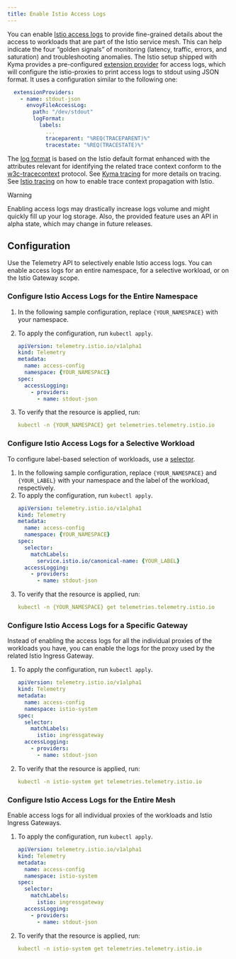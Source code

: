 ```yaml
---
title: Enable Istio Access Logs
---
```


You can enable [Istio access logs](https://istio.io/latest/docs/tasks/observability/logs/access-log/) to provide fine-grained details about the access to workloads that are part of the Istio service mesh. This can help indicate the four “golden signals” of monitoring (latency, traffic, errors, and saturation) and troubleshooting anomalies.
The Istio setup shipped with Kyma provides a pre-configured [extension provider](https://istio.io/latest/docs/tasks/observability/telemetry) for access logs, which will configure the istio-proxies to print access logs to stdout using JSON format. It uses a configuration similar to the following one:

```yaml
  extensionProviders:
    - name: stdout-json
      envoyFileAccessLog:
        path: "/dev/stdout"
        logFormat:
          labels:
            ...
            traceparent: "%REQ(TRACEPARENT)%"
            tracestate: "%REQ(TRACESTATE)%"
```

The [log format](https://github.com/kyma-project/istio/blob/main/manifests/istio-operator-template.yaml#L160) is based on the Istio default format enhanced with the attributes relevant for identifying the related trace context conform to the [w3c-tracecontext](https://www.w3.org/TR/trace-context/) protocol. See [Kyma tracing](https://kyma-project.io/#/telemetry-manager/user/03-traces) for more details on tracing. See [Istio tracing](https://kyma-project.io/#/telemetry-manager/user/03-traces?id=istio) on how to enable trace context propagation with Istio.

> [!WARNING]
>  Enabling access logs may drastically increase logs volume and might quickly fill up your log storage. Also, the provided feature uses an API in alpha state, which may change in future releases.

## Configuration

Use the Telemetry API to selectively enable Istio access logs. You can enable access logs for an entire namespace, for a selective workload, or on the Istio Gateway scope.

### Configure Istio Access Logs for the Entire Namespace

1. In the following sample configuration, replace `{YOUR_NAMESPACE}` with your namespace.
1. To apply the configuration, run `kubectl apply`.

    ```yaml
    apiVersion: telemetry.istio.io/v1alpha1
    kind: Telemetry
    metadata:
      name: access-config
      namespace: {YOUR_NAMESPACE}
    spec:
      accessLogging:
        - providers:
          - name: stdout-json
    ```
1. To verify that the resource is applied, run:
    ```yaml
    kubectl -n {YOUR_NAMESPACE} get telemetries.telemetry.istio.io
    ```

### Configure Istio Access Logs for a Selective Workload

To configure label-based selection of workloads, use a [selector](https://istio.io/latest/docs/reference/config/type/workload-selector/#WorkloadSelector).
1. In the following sample configuration, replace `{YOUR_NAMESPACE}` and `{YOUR_LABEL}` with your namespace and the label of the workload, respectively.
1. To apply the configuration, run `kubectl apply`.
    ```yaml
    apiVersion: telemetry.istio.io/v1alpha1
    kind: Telemetry
    metadata:
      name: access-config
      namespace: {YOUR_NAMESPACE}
    spec:
      selector:
        matchLabels:
          service.istio.io/canonical-name: {YOUR_LABEL}
      accessLogging:
        - providers:
          - name: stdout-json
    ```
1. To verify that the resource is applied, run:
    ```yaml
    kubectl -n {YOUR_NAMESPACE} get telemetries.telemetry.istio.io
    ```

### Configure Istio Access Logs for a Specific Gateway

Instead of enabling the access logs for all the individual proxies of the workloads you have, you can enable the logs for the proxy used by the related Istio Ingress Gateway.

1. To apply the configuration, run `kubectl apply`.
    ```yaml
    apiVersion: telemetry.istio.io/v1alpha1
    kind: Telemetry
    metadata:
      name: access-config
      namespace: istio-system
    spec:
      selector:
        matchLabels:
          istio: ingressgateway
      accessLogging:
        - providers:
          - name: stdout-json
    ```
1. To verify that the resource is applied, run:
    ```yaml
    kubectl -n istio-system get telemetries.telemetry.istio.io
    ```

### Configure Istio Access Logs for the Entire Mesh

Enable access logs for all individual proxies of the workloads and Istio Ingress Gateways.
1. To apply the configuration, run `kubectl apply`.
    ```yaml
    apiVersion: telemetry.istio.io/v1alpha1
    kind: Telemetry
    metadata:
      name: access-config
      namespace: istio-system
    spec:
      selector:
        matchLabels:
          istio: ingressgateway
      accessLogging:
        - providers:
          - name: stdout-json
    ```
1. To verify that the resource is applied, run:
    ```yaml
    kubectl -n istio-system get telemetries.telemetry.istio.io
    ```
